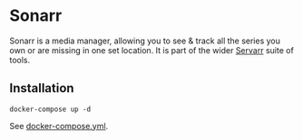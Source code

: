 # Sonarr

Sonarr is a media manager, allowing you to see & track all the series you own or are missing in one set location. It is part of the wider [Servarr](https://wiki.servarr.com) suite of tools.

## Installation

```
docker-compose up -d
```

See [docker-compose.yml](./docker-compose.yml).
